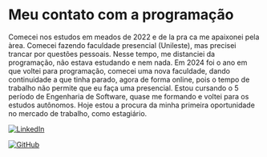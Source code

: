 
# Meu contato com a programação

Comecei nos estudos em meados de 2022 e de la pra ca me apaixonei pela àrea. Comecei fazendo faculdade presencial (Unileste), mas precisei trancar por questões pessoais. Nesse tempo, me distanciei da programação, não estava estudando e nem nada. Em 2024 foi o ano em que voltei para programação, comecei uma nova faculdade, dando continuidade a que tinha parado, agora de forma online, pois o tempo de trabalho não permite que eu faça uma presencial. Estou cursando o 5 período de Engenharia de Software, quase me formando e voltei para os estudos autônomos. Hoje estou a procura da minha primeira oportunidade no mercado de trabalho, como estagiário.


[![LinkedIn](https://img.shields.io/badge/LinkedIn-0077B5?style=for-the-badge&logo=linkedin&logoColor=white)](https://www.linkedin.com/in/túliorodriguesdev/) 

[![GitHub](https://img.shields.io/badge/GitHub-100000?style=for-the-badge&logo=github&logoColor=white)](https://github.com/tuliorav)

